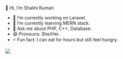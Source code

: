 👋 Hi, I’m Shalini Kumari
- 🌱 I’m currently working on Laravel.
- 🌱 I’m currently learning MERN stack.
- 💬 Ask me about PHP, C++, Database.
- 😄 Pronouns: She/Her.
- ⚡ Fun fact: I can eat for hours but still feel hungry.
  
  
 <img src ="https://github-readme-stats.vercel.app/api?username=skshalini&theme=radical&show_icons=true">


<!---
skshalini/skshalini is a ✨ special ✨ repository because its `README.md` (this file) appears on your GitHub profile.
You can click the Preview link to take a look at your changes.
--->
